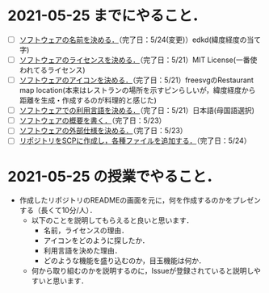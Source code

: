 # 2021-05-25 までにやること．

* [ ] [ソフトウェアの名前を決める．](https://github.com/tamada/developing_flows/blob/main/first.md#ソフトウェアの名前を決める)（完了日：5/24(変更)）edkd(緯度経度の当て字)
* [ ] [ソフトウェアのライセンスを決める．](https://github.com/tamada/developing_flows/blob/main/first.md#ソフトウェアのライセンスを決める)（完了日：5/21）MIT License(一番使われてるライセンス)
* [ ] [ソフトウェアのアイコンを決める．](https://github.com/tamada/developing_flows/blob/main/first.md#ソフトウェアのアイコンを決める)（完了日：5/21）freesvgのRestaurant map location(本来はレストランの場所を示すピンらしいが，緯度経度から距離を生成・作成するのが料理的と感じた)
* [ ] [ソフトウェアでの利用言語を決める．](https://github.com/tamada/developing_flows/blob/main/first.md#ソフトウェアでの利用言語を決める)（完了日：5/21）日本語(母国語選択)
* [ ] [ソフトウェアの概要を書く．](https://github.com/tamada/developing_flows/blob/main/first.md#ソフトウェアの概要を書く)（完了日：5/23）
* [ ] [ソフトウェアの外部仕様を決める．](https://github.com/tamada/developing_flows/blob/main/first.md#ソフトウェアの外部仕様を決める)（完了日：5/23）
* [ ] [リポジトリをSCPに作成し，各種ファイルを追加する．](https://github.com/tamada/developing_flows/blob/main/first.md#リポジトリをscpに作成し各種ファイルを追加する)（完了日：5/24）

# 2021-05-25 の授業でやること．

* 作成したリポジトリのREADMEの画面を元に，何を作成するのかをプレゼンする（長くて10分/人）．
  * 以下のことを説明してもらえると良いと思います．
    * 名前，ライセンスの理由．
    * アイコンをどのように探したか．
    * 利用言語を決めた理由．
    * どのような機能を盛り込むのか，目玉機能は何か．
  * 何から取り組むのかを説明するのに，Issueが登録されていると説明しやすいと思います．
